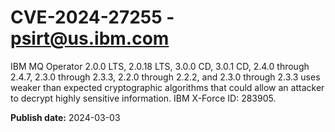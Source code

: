 # CVE-2024-27255 - psirt@us.ibm.com

IBM MQ Operator 2.0.0 LTS, 2.0.18 LTS, 3.0.0 CD, 3.0.1 CD, 2.4.0 through 2.4.7, 2.3.0 through 2.3.3, 2.2.0 through 2.2.2, and 2.3.0 through 2.3.3 uses weaker than expected cryptographic algorithms that could allow an attacker to decrypt highly sensitive information.  IBM X-Force ID:  283905.

**Publish date:** 2024-03-03
